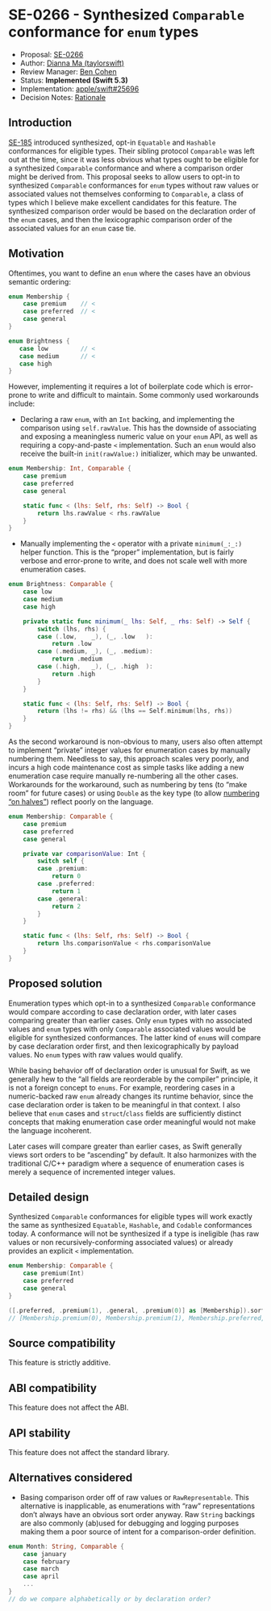 # SE-0266 - Synthesized `Comparable` conformance for `enum` types

* Proposal: [SE-0266](0266-synthesized-comparable-for-enumerations.md)
* Author: [Dianna Ma (taylorswift)](https://github.com/tayloraswift)
* Review Manager: [Ben Cohen](https://github.com/airspeedswift)
* Status: **Implemented (Swift 5.3)**
* Implementation: [apple/swift#25696](https://github.com/apple/swift/pull/25696)
* Decision Notes: [Rationale](https://forums.swift.org/t/accepted-se-0266-synthesized-comparable-conformance-for-enum-types/29854)

## Introduction

[SE-185](https://github.com/swiftlang/swift-evolution/blob/master/proposals/0185-synthesize-equatable-hashable.md) introduced synthesized, opt-in `Equatable` and `Hashable` conformances for eligible types. Their sibling protocol `Comparable` was left out at the time, since it was less obvious what types ought to be eligible for a synthesized `Comparable` conformance and where a comparison order might be derived from. This proposal seeks to allow users to opt-in to synthesized `Comparable` conformances for `enum` types without raw values or associated values not themselves conforming to `Comparable`, a class of types which I believe make excellent candidates for this feature. The synthesized comparison order would be based on the declaration order of the `enum` cases, and then the lexicographic comparison order of the associated values for an `enum` case tie.

## Motivation

Oftentimes, you want to define an `enum` where the cases have an obvious semantic ordering:

```swift
enum Membership {
    case premium    // <
    case preferred  // <
    case general
}
```
```swift
enum Brightness {
   case low         // <
   case medium      // <
   case high
}
```

However, implementing it requires a lot of boilerplate code which is error-prone to write and difficult to maintain. Some commonly used workarounds include:

* Declaring a raw `enum`, with an `Int` backing, and implementing the comparison using `self.rawValue`. This has the downside of associating and exposing a meaningless numeric value on your `enum` API, as well as requiring a copy-and-paste `<` implementation. Such an `enum` would also receive the built-in `init(rawValue:)` initializer, which may be unwanted.

```swift
enum Membership: Int, Comparable {
    case premium
    case preferred
    case general

    static func < (lhs: Self, rhs: Self) -> Bool {
        return lhs.rawValue < rhs.rawValue
    }
}
```

* Manually implementing the `<` operator with a private `minimum(_:_:)` helper function. This is the “proper” implementation, but is fairly verbose and error-prone to write, and does not scale well with more enumeration cases.

```swift
enum Brightness: Comparable {
    case low
    case medium
    case high

    private static func minimum(_ lhs: Self, _ rhs: Self) -> Self {
        switch (lhs, rhs) {
        case (.low,    _), (_, .low   ):
            return .low
        case (.medium, _), (_, .medium):
            return .medium
        case (.high,   _), (_, .high  ):
            return .high
        }
    }

    static func < (lhs: Self, rhs: Self) -> Bool {
        return (lhs != rhs) && (lhs == Self.minimum(lhs, rhs))
    }
}
```

As the second workaround is non-obvious to many, users also often attempt to implement “private” integer values for enumeration cases by manually numbering them. Needless to say, this approach scales very poorly, and incurs a high code maintenance cost as simple tasks like adding a new enumeration case require manually re-numbering all the other cases. Workarounds for the workaround, such as numbering by tens (to “make room” for future cases) or using `Double` as the key type (to allow [numbering “on halves”](https://youtu.be/KWcxgrg4eQI?t=113)) reflect poorly on the language.

```swift
enum Membership: Comparable {
    case premium
    case preferred
    case general

    private var comparisonValue: Int {
        switch self {
        case .premium:
            return 0
        case .preferred:
            return 1
        case .general:
            return 2
        }
    }

    static func < (lhs: Self, rhs: Self) -> Bool {
        return lhs.comparisonValue < rhs.comparisonValue
    }
}
```

## Proposed solution

Enumeration types which opt-in to a synthesized `Comparable` conformance would compare according to case declaration order, with later cases comparing greater than earlier cases. Only `enum` types with no associated values and `enum` types with only `Comparable` associated values would be eligible for synthesized conformances. The latter kind of `enum`s will compare by case declaration order first, and then lexicographically by payload values. No `enum` types with raw values would qualify.

While basing behavior off of declaration order is unusual for Swift, as we generally hew to the “all fields are reorderable by the compiler” principle, it is not a foreign concept to `enums`. For example, reordering cases in a numeric-backed raw `enum` already changes its runtime behavior, since the case declaration order is taken to be meaningful in that context. I also believe that `enum` cases and `struct`/`class` fields are sufficiently distinct concepts that making enumeration case order meaningful would not make the language incoherent.

Later cases will compare greater than earlier cases, as Swift generally views sort orders to be “ascending” by default. It also harmonizes with the traditional C/C++ paradigm where a sequence of enumeration cases is merely a sequence of incremented integer values.

## Detailed design

Synthesized `Comparable` conformances for eligible types will work exactly the same as synthesized `Equatable`, `Hashable`, and `Codable` conformances today. A conformance will not be synthesized if a type is ineligible (has raw values or non recursively-conforming associated values) or already provides an explicit `<` implementation.

```swift
enum Membership: Comparable {
    case premium(Int)
    case preferred
    case general
}

([.preferred, .premium(1), .general, .premium(0)] as [Membership]).sorted()
// [Membership.premium(0), Membership.premium(1), Membership.preferred, Membership.general]
```

## Source compatibility

This feature is strictly additive.

## ABI compatibility

This feature does not affect the ABI.

## API stability

This feature does not affect the standard library.

## Alternatives considered

* Basing comparison order off of raw values or `RawRepresentable`. This alternative is inapplicable, as enumerations with “raw” representations don’t always have an obvious sort order anyway. Raw `String` backings are also commonly (ab)used for debugging and logging purposes making them a poor source of intent for a comparison-order definition.

```swift
enum Month: String, Comparable {
    case january
    case february
    case march
    case april
    ...
}
// do we compare alphabetically or by declaration order?
```
